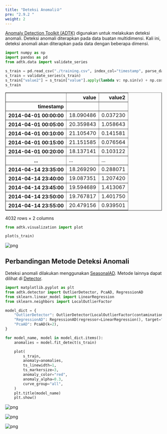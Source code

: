 ```yaml
---
title: "Deteksi Anomali②"
pre: "2.9.2 "
weight: 2
---
```


[Anomaly Detection Toolkit (ADTK)](https://adtk.readthedocs.io/en/stable/index.html) digunakan untuk melakukan deteksi anomali. Deteksi anomali diterapkan pada data buatan multidimensi. Kali ini, deteksi anomali akan diterapkan pada data dengan beberapa dimensi.



```python
import numpy as np
import pandas as pd
from adtk.data import validate_series

s_train = pd.read_csv("./training.csv", index_col="timestamp", parse_dates=True)
s_train = validate_series(s_train)
s_train["value2"] = s_train["value"].apply(lambda v: np.sin(v) + np.cos(v))
s_train
```




<div>
<style scoped>
    .dataframe tbody tr th:only-of-type {
        vertical-align: middle;
    }

    .dataframe tbody tr th {
        vertical-align: top;
    }

    .dataframe thead th {
        text-align: right;
    }
</style>
<table border="1" class="dataframe">
  <thead>
    <tr style="text-align: right;">
      <th></th>
      <th>value</th>
      <th>value2</th>
    </tr>
    <tr>
      <th>timestamp</th>
      <th></th>
      <th></th>
    </tr>
  </thead>
  <tbody>
    <tr>
      <th>2014-04-01 00:00:00</th>
      <td>18.090486</td>
      <td>0.037230</td>
    </tr>
    <tr>
      <th>2014-04-01 00:05:00</th>
      <td>20.359843</td>
      <td>1.058643</td>
    </tr>
    <tr>
      <th>2014-04-01 00:10:00</th>
      <td>21.105470</td>
      <td>0.141581</td>
    </tr>
    <tr>
      <th>2014-04-01 00:15:00</th>
      <td>21.151585</td>
      <td>0.076564</td>
    </tr>
    <tr>
      <th>2014-04-01 00:20:00</th>
      <td>18.137141</td>
      <td>0.103122</td>
    </tr>
    <tr>
      <th>...</th>
      <td>...</td>
      <td>...</td>
    </tr>
    <tr>
      <th>2014-04-14 23:35:00</th>
      <td>18.269290</td>
      <td>0.288071</td>
    </tr>
    <tr>
      <th>2014-04-14 23:40:00</th>
      <td>19.087351</td>
      <td>1.207420</td>
    </tr>
    <tr>
      <th>2014-04-14 23:45:00</th>
      <td>19.594689</td>
      <td>1.413067</td>
    </tr>
    <tr>
      <th>2014-04-14 23:50:00</th>
      <td>19.767817</td>
      <td>1.401750</td>
    </tr>
    <tr>
      <th>2014-04-14 23:55:00</th>
      <td>20.479156</td>
      <td>0.939501</td>
    </tr>
  </tbody>
</table>
<p>4032 rows × 2 columns</p>
</div>




```python
from adtk.visualization import plot

plot(s_train)
```


    
![png](/images/basic/anomaly/adtk2_files/adtk2_2_1.png)
    


## Perbandingan Metode Deteksi Anomali

Deteksi anomali dilakukan menggunakan [SeasonalAD](https://adtk.readthedocs.io/en/stable/notebooks/demo.html?highlight=SeasonalAD#SeasonalAD). Metode lainnya dapat dilihat di [Detector](https://adtk.readthedocs.io/en/stable/notebooks/demo.html?highlight=SeasonalAD#Detector).



```python
import matplotlib.pyplot as plt
from adtk.detector import OutlierDetector, PcaAD, RegressionAD
from sklearn.linear_model import LinearRegression
from sklearn.neighbors import LocalOutlierFactor

model_dict = {
    "OutlierDetector": OutlierDetector(LocalOutlierFactor(contamination=0.05)),
    "RegressionAD": RegressionAD(regressor=LinearRegression(), target="value2", c=3.0),
    "PcaAD": PcaAD(k=2),
}

for model_name, model in model_dict.items():
    anomalies = model.fit_detect(s_train)

    plot(
        s_train,
        anomaly=anomalies,
        ts_linewidth=1,
        ts_markersize=3,
        anomaly_color="red",
        anomaly_alpha=0.3,
        curve_group="all",
    )
    plt.title(model_name)
    plt.show()
```
    


    
![png](/images/basic/anomaly/adtk2_files/adtk2_4_1.png)
    
    


    
![png](/images/basic/anomaly/adtk2_files/adtk2_4_3.png)
    

    
![png](/images/basic/anomaly/adtk2_files/adtk2_4_5.png)
    

